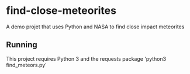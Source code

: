 # find-close-meteorites
A demo projet that uses Python and NASA to find close impact meteorites

## Running
This project requires Python 3 and the requests package
'python3 find_meteors.py'